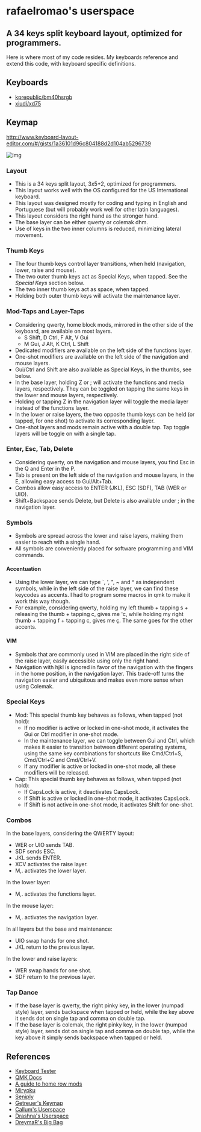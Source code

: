 # rafaelromao's userspace
## A 34 keys split keyboard layout, optimized for programmers.

Here is where most of my code resides. My keyboards reference and extend this code, with keyboard specific definitions.

## Keyboards

- [kprepublic/bm40hsrgb](../../keyboards/kprepublic/bm40hsrgb/keymaps/rafaelromao/readme.md)
- [xiudi/xd75](../../keyboards/xiudi/xd75/keymaps/rafaelromao/readme.md)

## Keymap

http://www.keyboard-layout-editor.com/#/gists/1a36101d96c804188d2d104ab5296739

![img](https://i.imgur.com/W15KGHn.png)

### Layout
- This is a 34 keys split layout, 3x5+2, optimized for programmers.
- This layout works well with the OS configured for the US International keyboard.
- This layout was designed mostly for coding and typing in English and Portuguese (but will probably work well for other latin languages).
- This layout considers the right hand as the stronger hand.
- The base layer can be either qwerty or colemak dhm.
- Use of keys in the two inner columns is reduced, minimizing lateral movement.

### Thumb Keys
- The four thumb keys control layer transitions, when held (navigation, lower, raise and mouse).
- The two outer thumb keys act as Special Keys, when tapped. See the *Special Keys* section below.
- The two inner thumb keys act as space, when tapped.
- Holding both outer thumb keys will activate the maintenance layer.

### Mod-Taps and Layer-Taps
- Considering qwerty, home block mods, mirrored in the other side of the keyboard, are available on most layers.
  - S Shift, D Ctrl, F Alt, V Gui
  - M Gui, J Alt, K Ctrl, L Shift
- Dedicated modifiers are available on the left side of the functions layer.
- One-shot modifiers are available on the left side of the navigation and mouse layers.
- Gui/Ctrl and Shift are also available as Special Keys, in the thumbs, see below.
- In the base layer, holding Z or ; will activate the functions and media layers, respectively. They can be toggled on tapping the same keys in the lower and mouse layers, respectively.
- Holding or tapping Z in the navigation layer will toggle the media layer instead of the functions layer.
- In the lower or raise layers, the two opposite thumb keys can be held (or tapped, for one shot) to activate its corresponding layer.
- One-shot layers and mods remain active with a double tap. Tap toggle layers will be toggle on with a single tap.

### Enter, Esc, Tab, Delete
- Considering qwerty, on the navigation and mouse layers, you find Esc in the Q and Enter in the P.
- Tab is present on the left side of the navigation and mouse layers, in the E, allowing easy access to Gui/Alt+Tab.
- Combos allow easy access to ENTER (JKL), ESC (SDF), TAB (WER or UIO).
- Shift+Backspace sends Delete, but Delete is also available under ; in the navigation layer.

### Symbols
- Symbols are spread across the lower and raise layers, making them easier to reach with a single hand.
- All symbols are conveniently placed for software programming and VIM commands.

#### Accentuation
- Using the lower layer, we can type `, ', ", ~ and ^ as independent symbols, while in the left side of the raise layer, we can find these keycodes as accents. I had to program some macros in qmk to make it work this way though.
- For example, considering qwerty, holding my left thumb + tapping s + releasing the thumb + tapping c, gives me 'c, while holding my right thumb + tapping f + tapping c, gives me ç. The same goes for the other accents.

#### VIM
- Symbols that are commonly used in VIM are placed in the right side of the raise layer, easily accessible using only the right hand. 
- Navigation with hjkl is ignored in favor of the navigation with the fingers in the home position, in the navigation layer. This trade-off turns the navigation easier and ubiquitous and makes even more sense when using Colemak.

### Special Keys

- Mod: This special thumb key behaves as follows, when tapped (not hold):
    - If no modifier is active or locked in one-shot mode, it activates the Gui or Ctrl modifier in one-shot mode.
    - In the maintenance layer, we can toggle between Gui and Ctrl, which makes it easier to transition between different operating systems, using the same key combinations for shortcuts like Cmd/Ctrl+S, Cmd/Ctrl+C and Cmd/Ctrl+V.
    - If any modifier is active or locked in one-shot mode, all these modifiers will be released.
- Cap: This special thumb key behaves as follows, when tapped (not hold):
    - If CapsLock is active, it deactivates CapsLock.
    - If Shift is active or locked in one-shot mode, it activates CapsLock.
    - If Shift is not active in one-shot mode, it activates Shift for one-shot.

### Combos

In the base layers, considering the QWERTY layout:
- WER or UIO sends TAB. 
- SDF sends ESC.
- JKL sends ENTER.
- XCV activates the raise layer.
- M,. activates the lower layer.

In the lower layer:
- M,. activates the functions layer.

In the mouse layer:
- M,. activates the navigation layer.

In all layers but the base and maintenance:
- UIO swap hands for one shot.
- JKL return to the previous layer.

In the lower and raise layers:
- WER swap hands for one shot.
- SDF return to the previous layer.

### Tap Dance

- If the base layer is qwerty, the right pinky key, in the lower (numpad style) layer, sends backspace when tapped or held, while the key above it sends dot on single tap and comma on double tap.
- If the base layer is colemak, the right pinky key, in the lower (numpad style) layer, sends dot on single tap and comma on double tap, while the key above it simply sends backspace when tapped or held.

## References

- [Keyboard Tester](https://config.qmk.fm/#/test)
- [QMK Docs](https://docs.qmk.fm)
- [A guide to home row mods](https://precondition.github.io/home-row-mods)
- [Miryoku](https://github.com/manna-harbour/miryoku)
- [Seniply](https://stevep99.github.io/seniply)
- [Getreuer's Keymap](https://github.com/getreuer/qmk-keymap)
- [Callum's Userspace](https://github.com/callum-oakley/qmk_firmware/tree/master/users/callum)
- [Drashna's Userspace](https://github.com/qmk/qmk_firmware/tree/master/users/drashna)
- [DreymaR's Big Bag](https://dreymar.colemak.org) 

